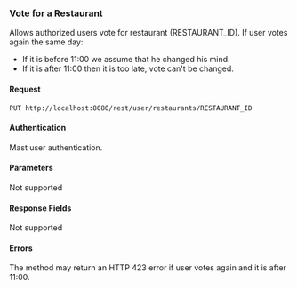 ### Vote for a Restaurant
Allows authorized users vote for restaurant (RESTAURANT_ID). If user votes again the same day:
- If it is before 11:00 we assume that he changed his mind.
- If it is after 11:00 then it is too late, vote can't be changed.

#### Request
`PUT http://localhost:8080/rest/user/restaurants/RESTAURANT_ID`

#### Authentication
Mast user authentication.

#### Parameters
Not supported

#### Response Fields
Not supported

#### Errors
The method may return an HTTP 423 error if user votes again and it is after 11:00.
